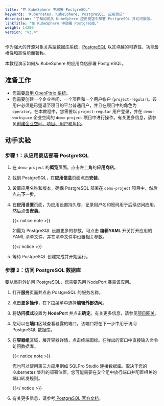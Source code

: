 ```yaml
---
title: "在 KubeSphere 中部署 PostgreSQL"
keywords: 'Kubernetes, KubeSphere, PostgreSQL, 应用商店'
description: '了解如何从 KubeSphere 应用商店中部署 PostgreSQL 并访问服务。'
linkTitle: "在 KubeSphere 中部署 PostgreSQL"
weight: 14280  
version: "v3.4"
---
```


作为强大的开源对象关系型数据库系统，[PostgreSQL](https://www.postgresql.org/) 以其卓越的可靠性、功能鲁棒性和高性能而著称。

本教程演示如何从 KubeSphere 的应用商店部署 PostgreSQL。

## 准备工作

- 您需要[启用 OpenPitrix 系统](../../../pluggable-components/app-store/)。
- 您需要创建一个企业空间、一个项目和一个用户帐户 (`project-regular`)。该用户必须是已邀请至项目的平台普通用户，并且在项目中的角色为 `operator`。在本教程中，您需要以 `project-regular` 用户登录，并在 `demo-workspace` 企业空间的 `demo-project` 项目中进行操作。有关更多信息，请参见[创建企业空间、项目、用户和角色](../../../quick-start/create-workspace-and-project/)。

## 动手实验

### 步骤 1：从应用商店部署 PostgreSQL

1. 在 `demo-project` 的**概览**页面，点击左上角的**应用商店**。

2. 找到 PostgreSQL，在**应用信息**页面点击**安装**。

3. 设置应用名称和版本，确保 PostgreSQL 部署在 `demo-project` 项目中，然后点击**下一步**。

4. 在**应用设置**页面，为应用设置持久卷，记录用户名和密码用于后续访问应用，然后点击**安装**。

   {{< notice note >}} 

   如需为 PostgreSQL 设置更多的参数，可点击 **编辑YAML** 开关打开应用的 YAML 清单文件，并在清单文件中设置相关参数。 

   {{</ notice >}} 

5. 等待 PostgreSQL 创建完成并开始运行。


### 步骤 2：访问 PostgreSQL 数据库

要从集群外访问 PostgreSQL，您需要先用 NodePort 暴露该应用。

1. 打开**服务**页面并点击 PostgreSQL 的服务名称。

2. 点击**更多操作**，在下拉菜单中选择**编辑外部访问**。

3. 将**访问模式**设置为 **NodePort** 并点击**确定**。有关更多信息，请参见[项目网关](../../../project-administration/project-gateway/)。

4. 您可以在**端口**区域查看暴露的端口。该端口将在下一步中用于访问 PostgreSQL 数据库。

5. 在**容器组**区域，展开容器详情，点击终端图标。在弹出的窗口中直接输入命令访问数据库。

   {{< notice note >}}

   您也可以使用第三方应用例如 SQLPro Studio 连接数据库。取决于您的 Kubernetes 集群的部署位置，您可能需要在安全组中放行端口并配置相关的端口转发规则。

   {{</ notice >}} 

6. 有关更多信息，请参考[ PostgreSQL 官方文档](https://www.postgresql.org/docs/)。